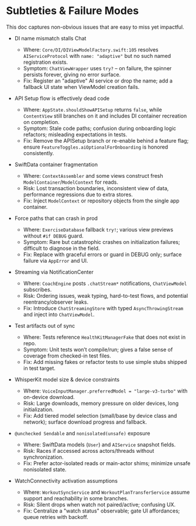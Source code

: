# Subtleties & Failure Modes

This doc captures non-obvious issues that are easy to miss yet impactful.

- DI name mismatch stalls Chat
  - Where: `Core/DI/DIViewModelFactory.swift:105` resolves `AIServiceProtocol` with `name: "adaptive"` but no such named registration exists.
  - Symptom: `ChatViewWrapper` uses `try?` – on failure, the spinner persists forever, giving no error surface.
  - Fix: Register an "adaptive" AI service or drop the name; add a fallback UI state when ViewModel creation fails.

- API Setup flow is effectively dead code
  - Where: `AppState.shouldShowAPISetup` returns `false`, while `ContentView` still branches on it and includes DI container recreation on completion.
  - Symptom: Stale code paths; confusion during onboarding logic refactors; misleading expectations in tests.
  - Fix: Remove the APISetup branch or re-enable behind a feature flag; ensure `FeatureToggles.aiOptionalForOnboarding` is honored consistently.

- SwiftData container fragmentation
  - Where: `ContextAssembler` and some views construct fresh `ModelContainer`/`ModelContext` for reads.
  - Risk: Lost transaction boundaries, inconsistent view of data, performance regressions due to extra stores.
  - Fix: Inject `ModelContext` or repository objects from the single app container.

- Force paths that can crash in prod
  - Where: `ExerciseDatabase` fallback `try!`; various view previews without `#if DEBUG` guard.
  - Symptom: Rare but catastrophic crashes on initialization failures; difficult to diagnose in the field.
  - Fix: Replace with graceful errors or guard in DEBUG only; surface failure via `AppError` and UI.

- Streaming via NotificationCenter
  - Where: `CoachEngine` posts `.chatStream*` notifications, `ChatViewModel` subscribes.
  - Risk: Ordering issues, weak typing, hard-to-test flows, and potential reentrancy/observer leaks.
  - Fix: Introduce `ChatStreamingStore` with typed `AsyncThrowingStream` and inject into `ChatViewModel`.

- Test artifacts out of sync
  - Where: Tests reference `HealthKitManagerFake` that does not exist in repo.
  - Symptom: Unit tests won’t compile/run; gives a false sense of coverage from checked-in test files.
  - Fix: Add missing fakes or refactor tests to use simple stubs shipped in test target.

- WhisperKit model size & device constraints
  - Where: `VoiceInputManager.preferredModel = "large-v3-turbo"` with on-device download.
  - Risk: Large downloads, memory pressure on older devices, long initialization.
  - Fix: Add tiered model selection (small/base by device class and network); surface download progress and fallback.

- `@unchecked Sendable` and `nonisolated(unsafe)` exposure
  - Where: SwiftData models (`User`) and `AIService` snapshot fields.
  - Risk: Races if accessed across actors/threads without synchronization.
  - Fix: Prefer actor-isolated reads or main-actor shims; minimize unsafe nonisolated state.

- WatchConnectivity activation assumptions
  - Where: `WorkoutSyncService` and `WorkoutPlanTransferService` assume support and reachability in some branches.
  - Risk: Silent drops when watch not paired/active; confusing UX.
  - Fix: Centralize a "watch status" observable; gate UI affordances; queue retries with backoff.

